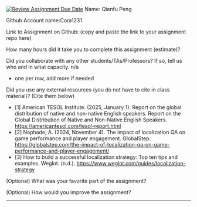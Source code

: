 [![Review Assignment Due Date](https://classroom.github.com/assets/deadline-readme-button-22041afd0340ce965d47ae6ef1cefeee28c7c493a6346c4f15d667ab976d596c.svg)](https://classroom.github.com/a/0xloH2Pu)
Name: Qianfu Peng

Github Account name:Cora1231

Link to Assignment on Github: (copy and paste the link to your assignment repo here)

How many hours did it take you to complete this assignment (estimate)?

Did you collaborate with any other students/TAs/Professors? If so, tell us who and in what
capacity.
 n/a

* one per row, add more if needed
  
Did you use any external resources (you do not have to cite in class material)? (Cite them below)

* [1] American TESOL Institute. (2025, January 1). Report on the global distribution of native and non-native English speakers. Report on the Global Distribution of Native and Non-Native English Speakers. https://americantesol.com/tesol-report.html
* [2] Naphade, A. (2024, November 4). The impact of localization QA on game performance and player engagement. GlobalStep. https://globalstep.com/the-impact-of-localization-qa-on-game-performance-and-player-engagement/
* [3] How to build a successful localization strategy: Top ten tips and examples. Weglot. (n.d.). https://www.weglot.com/guides/localization-strategy


(Optional) What was your favorite part of the assignment?

(Optional) How would you improve the assignment?

---
